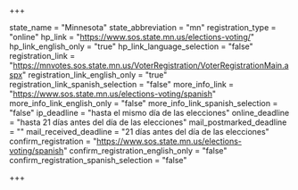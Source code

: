 +++

state_name = "Minnesota"
state_abbreviation = "mn"
registration_type = "online"
hp_link = "https://www.sos.state.mn.us/elections-voting/"
hp_link_english_only = "true"
hp_link_language_selection = "false"
registration_link = "https://mnvotes.sos.state.mn.us/VoterRegistration/VoterRegistrationMain.aspx"
registration_link_english_only = "true"
registration_link_spanish_selection = "false"
more_info_link = "https://www.sos.state.mn.us/elections-voting/spanish"
more_info_link_english_only = "false"
more_info_link_spanish_selection = "false"
ip_deadline = "hasta el mismo día de las elecciones"
online_deadline = "hasta 21 días antes del día de las elecciones"
mail_postmarked_deadline = ""
mail_received_deadline = "21 días antes del día de las elecciones"
confirm_registration = "https://www.sos.state.mn.us/elections-voting/spanish"
confirm_registration_english_only = "false"
confirm_registration_spanish_selection = "false"

+++